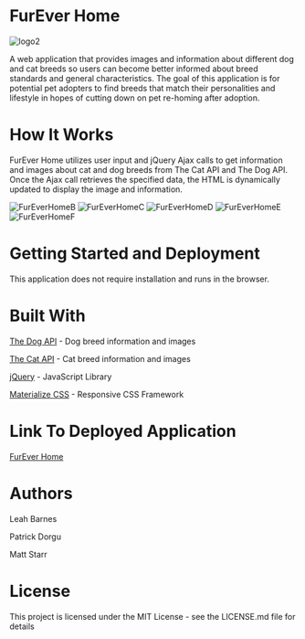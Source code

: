# FurEver Home

![logo2](https://user-images.githubusercontent.com/53705501/70006871-8ca3fd80-153c-11ea-9578-4c05c6bfa6a5.jpg)

A web application that provides images and information about different dog and cat breeds so users can become better informed about breed standards and general characteristics. The goal of this application is for potential pet adopters to find breeds that match their personalities and lifestyle in hopes of cutting down on pet re-homing after adoption.

# How It Works
FurEver Home utilizes user input and jQuery Ajax calls to get information and images about cat and dog breeds from The Cat API and The Dog API. Once the Ajax call retrieves the specified data, the HTML is dynamically updated to display the image and information.

![FurEverHomeB](https://user-images.githubusercontent.com/53705501/70007184-6df23680-153d-11ea-8d87-6fbe4b67d840.jpg)
![FurEverHomeC](https://user-images.githubusercontent.com/53705501/70006618-de985380-153b-11ea-8b2d-12a68fe11748.png)
![FurEverHomeD](https://user-images.githubusercontent.com/53705501/70006631-e22bda80-153b-11ea-84c4-33ba7303777b.jpg)
![FurEverHomeE](https://user-images.githubusercontent.com/53705501/70006637-e6f08e80-153b-11ea-9be7-aadd9192690f.jpg)
![FurEverHomeF](https://user-images.githubusercontent.com/53705501/70006691-143d3c80-153c-11ea-9bf4-05ccaae3af76.jpg)

# Getting Started and Deployment
This application does not require installation and runs in the browser. 

# Built With
[The Dog API](https://docs.thedogapi.com/) - Dog breed information and images

[The Cat API](https://docs.thecatapi.com/) - Cat breed information and images

[jQuery](https://jquery.com/) - JavaScript Library

[Materialize CSS](https://materializecss.com/) - Responsive CSS Framework

# Link To Deployed Application
[FurEver Home](https://pdorgu00.github.io/FurEverHome/)

# Authors
Leah Barnes

Patrick Dorgu

Matt Starr

# License
This project is licensed under the MIT License - see the LICENSE.md file for details
